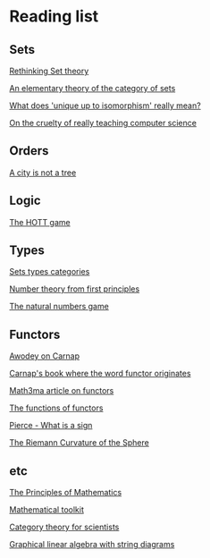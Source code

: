 Reading list
===

Sets
---

[Rethinking Set theory](https://arxiv.org/pdf/1212.6543.pdf)

[An elementary theory of the category of sets](http://www.tac.mta.ca/tac/reprints/articles/11/tr11.pdf)

[What does 'unique up to isomorphism' really mean?](https://statusfailed.com/blog/2019/04/25/what-does-unique-up-to-isomorphism-really-mean.html)

[On the cruelty of really teaching computer science](https://www.cs.utexas.edu/users/EWD/transcriptions/EWD10xx/EWD1036.html)

Orders
---

[A city is not a tree](https://www.patternlanguage.com/archive/cityisnotatree.html)

Logic
---

[The HOTT game](https://homotopytypetheory.org/2021/12/01/the-hott-game/)

Types
---
[Sets types categories](../references/sets_types_categories.pdf)


[Number theory from first principles](https://explained-from-first-principles.com/number-theory/)

[The natural numbers game](https://www.ma.imperial.ac.uk/~buzzard/xena/natural_number_game/)

Functors
---

[Awodey on Carnap](https://www.youtube.com/watch?v=alLgEf0uVkg&t=111s)

[Carnap's book where the word functor originates](https://ia601205.us.archive.org/22/items/in.ernet.dli.2015.136409/2015.136409.The-Logical-Syntax-Of-Language.pdf)

[Math3ma article on functors](https://www.math3ma.com/blog/what-is-a-functor-part-1)

[The functions of functors](https://www.lifeoflevi.com/)

[Pierce - What is a sign](https://www.marxists.org/reference/subject/philosophy/works/us/peirce1.htm)

[ The Riemann Curvature of the Sphere ](https://math.ucr.edu/home/baez/gr/oz1.html)

etc
---

[The Principles of Mathematics](https://people.umass.edu/klement/pom/)


[Mathematical toolkit](https://www.youtube.com/watch?v=8j9AF2cfmFo&list=PLk-BCMYCWSzW-nPNnw19Y6oQJnvaAcp1I)


[Category theory for scientists](https://arxiv.org/pdf/1302.6946.pdf)


[Graphical linear algebra with string diagrams](https://graphicallinearalgebra.net/2015/04/26/adding-part-1-and-mr-fibonacci/)
